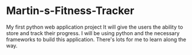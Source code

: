# Martin-s-Fitness-Tracker
My first python web application project
It will give the users the ability to store and track their progress.
I will be using python and the necessary frameworks to build this application.
There's lots for me to learn along the way.
